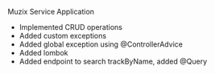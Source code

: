 Muzix Service Application

- Implemented CRUD operations
- Added custom exceptions
- Added global exception using @ControllerAdvice
- Added lombok
- Added endpoint to search trackByName, added @Query 
